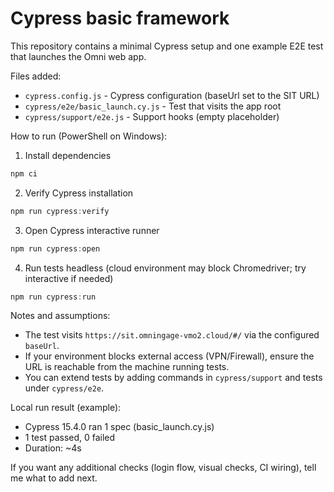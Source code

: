 # Cypress basic framework

This repository contains a minimal Cypress setup and one example E2E test that launches the Omni web app.

Files added:
- `cypress.config.js` - Cypress configuration (baseUrl set to the SIT URL)
- `cypress/e2e/basic_launch.cy.js` - Test that visits the app root
- `cypress/support/e2e.js` - Support hooks (empty placeholder)

How to run (PowerShell on Windows):

1. Install dependencies

```powershell
npm ci
```

2. Verify Cypress installation

```powershell
npm run cypress:verify
```

3. Open Cypress interactive runner

```powershell
npm run cypress:open
```

4. Run tests headless (cloud environment may block Chromedriver; try interactive if needed)

```powershell
npm run cypress:run
```

Notes and assumptions:
- The test visits `https://sit.omningage-vmo2.cloud/#/` via the configured `baseUrl`.
- If your environment blocks external access (VPN/Firewall), ensure the URL is reachable from the machine running tests.
- You can extend tests by adding commands in `cypress/support` and tests under `cypress/e2e`.

Local run result (example):

- Cypress 15.4.0 ran 1 spec (basic_launch.cy.js)
- 1 test passed, 0 failed
- Duration: ~4s

If you want any additional checks (login flow, visual checks, CI wiring), tell me what to add next.

